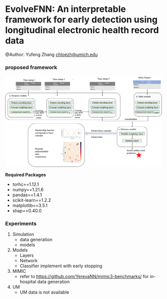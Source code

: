 # EvolveFNN: An interpretable framework for early detection using longitudinal electronic health record data

@Author: Yufeng Zhang chloezh@umich.edu

### proposed framework
![network](https://github.com/yufengzhang1995/EvolveFNN/blob/main/network.png)

**Required Packages**
- torhc==1.12.1
- numpy==1.21.6
- pandas==1.4.1
- scikit-learn==1.2.2
- matplotlib==3.5.1
- shap==0.40.0

### Experiments
1. Simulation
   * data generation
   * models
2. Models
   * Layers
   * Network
   * Classifier implement with early stopping
4. MIMIC
   * refer to https://github.com/YerevaNN/mimic3-benchmarks/ for in-hospital data generation
5. UM
   * UM data is not available
   
   
